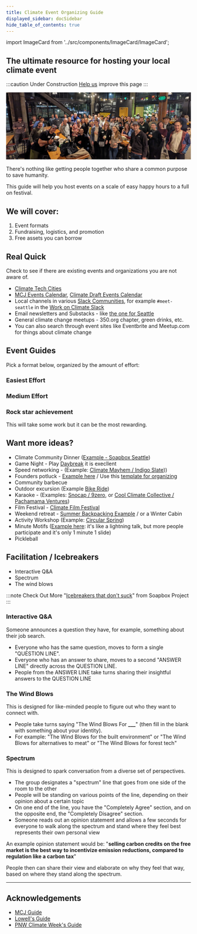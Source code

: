 ```yaml
---
title: Climate Event Organizing Guide
displayed_sidebar: docSidebar
hide_table_of_contents: true
---
```

import ImageCard from '../src/components/ImageCard/ImageCard';

## The ultimate resource for hosting your local climate event

:::caution Under Construction
[Help us](../contribute) improve this page
:::

![seattle climate tech meetup](../static/img/seattle-climate-tech-meetup.jpg)

There's nothing like getting people together who share a common purpose to save humanity.

This guide will help you host events on a scale of easy happy hours to a full on festival.

## We will cover:

1. Event formats
2. Fundraising, logistics, and promotion
3. Free assets you can borrow

## Real Quick

Check to see if there are existing events and organizations you are not aware of.

* [Climate Tech Cities](https://www.climatetechcities.com/)
* [MCJ Events Calendar](https://lu.ma/u/mcj), [Climate Draft Events Calendar](https://lu.ma/climatedraft-community)
* Local channels in various [Slack Communities](/level-1#core-communities), for example `#meet-seattle` in the [Work on Climate Slack](https://workonclimate.org)
* Email newsletters and Substacks - like [the one for Seattle](https://seattle.climatetechcities.com) 
* General climate change meetups - 350.org chapter, green drinks, etc.
* You can also search through event sites like Eventbrite and Meetup.com for things about climate change

<!-- :::contribute Climate Week

**\*\*CRM TEST\*\***


More and more US cities are hosting \[Climate Week](event-format-climate-day-or-week) events
- \[Climate Week NYC](https://www.climateweeknyc.org/)
- \[SF Climate Week](https://www.sfclimateweek.org/)
- \[PNW Climate Week](https://www.pnwclimateweek.org/)
- \[Houston Energy & Climate Week](https://climateweekhouston.com/)

Bookmark them on your calendar
::: -->

## Event Guides

Pick a format below, organized by the amount of effort:

### Easiest Effort

<div style={{ display: 'flex', flexWrap: 'wrap'}}>
    <ImageCard
    title="Happy hour"
    description="Find a place and tell people to show up"
    imageUrl="/img/climate-tech-happy-hour.jpg"
    linkUrl="/event-format-happy-hour"
    />
    <ImageCard
    title="Co-working session"
    description="Like a Happy Hour but people bring laptops"
    imageUrl="/img/climate-tech-co-working-seattle.jpg"
    linkUrl="/event-format-co-working-session"
    />
    <ImageCard
    title="City park"
    description="Take advantage of a nice day and invite some folks"
    imageUrl="/img/women-in-climate-seattle.jpg"
    linkUrl="/event-format-city-park"
    />

</div>

### Medium Effort

<div style={{ display: 'flex', flexWrap: 'wrap'}}>
    <ImageCard
    title="Expert Panel"
    description="A great way to build and amplify new ideas"
    imageUrl="/img/climate-panel-seattle.jpg"
    linkUrl="/event-format-expert-panel"
    />
    <ImageCard
    title="Coffee Crawl"
    description="Post a walking route and stop at a variety of coffee joints"
    imageUrl="/img/climate-coffee-crawl.jpg"
    linkUrl="/event-format-coffee-crawl"
    />
    <ImageCard
    title="Trivia Night"
    description="People love a friendly competition with a dash of humor"
    imageUrl="/img/climate-tech-trivia-night.jpg"
    linkUrl="/event-format-trivia-night"
    />
</div>

### Rock star achievement

This will take some work but it can be the most rewarding.

<div style={{ display: 'flex', flexWrap: 'wrap'}}>
    <ImageCard
    title="Lightning talks"
    description="Put on a great show and learn a ton"
    imageUrl="/img/climate-lightning-talks.jpg"
    linkUrl="/event-format-lightning-talks"
    />
    <ImageCard
    title="Hackathon"
    description="Build something to move the needle"
    imageUrl="/img/hackathon.webp"
    linkUrl="/event-format-hackathon"
    />
    <ImageCard
    title="Climate Day / Week"
    description="Paint the town green!"
    imageUrl="/img/pnw-climate-week-event.png"
    linkUrl="/event-format-climate-day-or-week"
    />
</div>

## Want more ideas?

* Climate Community Dinner ([Example - Soapbox Seattle](https://lu.ma/xnpail55))
* Game Night - Play [Daybreak](https://daybreakgame.org/) it is execllent
* Speed networking - (Example: [Climate Mayhem / Indigo Slate](https://lu.ma/co.work-may2024)))
* Founders potluck - [Example here](https://www.linkedin.com/posts/lowellbander_2-climate-founders-pt-2-double-dinner-activity-7155006039308800000-1Ypb) / Use this [template for organizing](https://docs.google.com/document/d/1YKJHdfkSpy05rnoUU68t5xb_qbzBJlPEYIW-cOmB4xg/edit)
* Community barbecue
* Outdoor excursion (Example [Bike Ride](https://lu.ma/9wmgdncx))
* Karaoke - (Examples: [Snocap / 9zero](https://www.linkedin.com/feed/update/urn:li:activity:7217987708512522240/), or [Cool Climate Collective / Pachamama Ventures](https://lu.ma/casual-climate-karaoke)) 
* Film Festival - [Climate Film Festival](https://www.climatefilmfest.com/)
* Weekend retreat - [Summer Backpacking Example](https://docs.google.com/document/d/1-10Qu_WDmTDQufkggIO6QOrkSZ8Qu8RrO-TWo4mcGng/edit?usp=sharing) / or a Winter Cabin
* Activity Workshop (Example: [Circular Spring](https://lu.ma/q2vkpzob))
* Minute Motifs ([Example here](https://www.linkedin.com/posts/jacobcaggiano_pnwclimateweek-activity-7216904462840258561-pLzG): it's like a lightning talk, but more people participate and it's only 1 minute 1 slide)
* Pickleball

## Facilitation / Icebreakers

* Interactive Q&A
* Spectrum
* The wind blows

:::note Check Out
More "[Icebreakers that don't suck](https://niviachanta.com/articles/icebreakers-that-dont-suck-in-2024)" from Soapbox Project
:::

### Interactive Q&A

Someone announces a question they have, for example, something about their job search.

* Everyone who has the same question, moves to form a single "QUESTION LINE". 
* Everyone who has an answer to share, moves to a second "ANSWER LINE" directly across the QUESTION LINE.
* People from the ANSWER LINE take turns sharing their insightful answers to the QUESTION LINE

### The Wind Blows

This is designed for like-minded people to figure out who they want to connect with.

* People take turns saying "The Wind Blows For **___**" (then fill in the blank with something 
  about your identity).
* For example: "The Wind Blows for the built environment" or "The Wind Blows for alternatives to 
  meat" or "The Wind Blows for forest tech"

### Spectrum

This is designed to spark conversation from a diverse set of perspectives.

* The group designates a "spectrum" line that goes from one side of the room to the other
* People will be standing on various points of the line, depending on their opinion about a certain topic
* On one end of the line, you have the "Completely Agree" section, and on the opposite end, the "Completely Disagree" section.
* Someone reads out an opinion statement and allows a few seconds for everyone to walk along the spectrum and stand where they feel best represents their own personal view

An example opinion statement would be: "**selling carbon credits on the free market is the best way to incentivize emission reductions, compared to regulation like a carbon tax**"

People then can share their view and elaborate on why they feel that way, based on where they stand along the spectrum.

- - -

## Acknowledgements

* [MCJ Guide](https://docs.google.com/document/d/1wRzbTbouCaz_gdQ6bW7qaDNa1gk8M3pJkuTjJoYbPk8/edit#)
* [Lowell's Guide](https://www.notion.so/Organizing-a-Climate-Meetup-2c7005194d4b4c6f954231668432f7b3?pvs=4)
* [PNW Climate Week's Guide](https://www.notion.so/native/seattleclimatetech/Event-Hosting-Guide-2b41e3659d1948eca04ae04b67c831a3?deepLinkOpenNewTab=true)